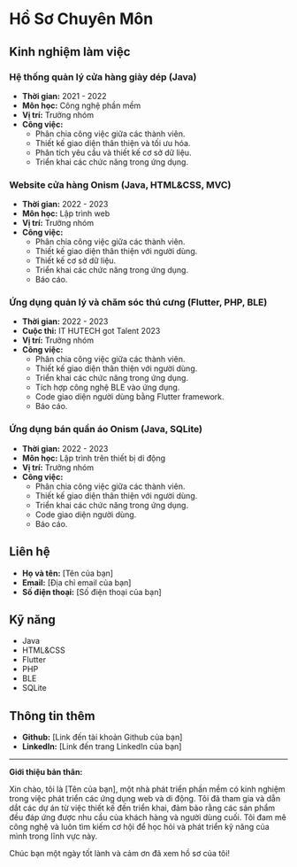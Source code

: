 # Hồ Sơ Chuyên Môn

## Kinh nghiệm làm việc

### Hệ thống quản lý cửa hàng giày dép (Java)
- **Thời gian:** 2021 - 2022
- **Môn học:** Công nghệ phần mềm
- **Vị trí:** Trưởng nhóm
- **Công việc:**
  - Phân chia công việc giữa các thành viên.
  - Thiết kế giao diện thân thiện và tối ưu hóa.
  - Phân tích yêu cầu và thiết kế cơ sở dữ liệu.
  - Triển khai các chức năng trong ứng dụng.

### Website cửa hàng Onism (Java, HTML&CSS, MVC)
- **Thời gian:** 2022 - 2023
- **Môn học:** Lập trình web
- **Vị trí:** Trưởng nhóm
- **Công việc:**
  - Phân chia công việc giữa các thành viên.
  - Thiết kế giao diện thân thiện với người dùng.
  - Thiết kế cơ sở dữ liệu.
  - Triển khai các chức năng trong ứng dụng.
  - Báo cáo.

### Ứng dụng quản lý và chăm sóc thú cưng (Flutter, PHP, BLE)
- **Thời gian:** 2022 - 2023
- **Cuộc thi:** IT HUTECH got Talent 2023
- **Vị trí:** Trưởng nhóm
- **Công việc:**
  - Phân chia công việc giữa các thành viên.
  - Thiết kế giao diện thân thiện với người dùng.
  - Triển khai các chức năng trong ứng dụng.
  - Tích hợp công nghệ BLE vào ứng dụng.
  - Code giao diện người dùng bằng Flutter framework.
  - Báo cáo.

### Ứng dụng bán quần áo Onism (Java, SQLite)
- **Thời gian:** 2022 - 2023
- **Môn học:** Lập trình trên thiết bị di động
- **Vị trí:** Trưởng nhóm
- **Công việc:**
  - Phân chia công việc giữa các thành viên.
  - Thiết kế giao diện thân thiện với người dùng.
  - Triển khai các chức năng trong ứng dụng.
  - Code giao diện người dùng.
  - Báo cáo.

## Liên hệ

- **Họ và tên:** [Tên của bạn]
- **Email:** [Địa chỉ email của bạn]
- **Số điện thoại:** [Số điện thoại của bạn]

## Kỹ năng

- Java
- HTML&CSS
- Flutter
- PHP
- BLE
- SQLite

## Thông tin thêm

- **Github:** [Link đến tài khoản Github của bạn]
- **LinkedIn:** [Link đến trang LinkedIn của bạn]

---

**Giới thiệu bản thân:**

Xin chào, tôi là [Tên của bạn], một nhà phát triển phần mềm có kinh nghiệm trong việc phát triển các ứng dụng web và di động. Tôi đã tham gia và dẫn dắt các dự án từ việc thiết kế đến triển khai, đảm bảo rằng các sản phẩm đều đáp ứng được nhu cầu của khách hàng và người dùng cuối. Tôi đam mê công nghệ và luôn tìm kiếm cơ hội để học hỏi và phát triển kỹ năng của mình trong lĩnh vực này.

Chúc bạn một ngày tốt lành và cảm ơn đã xem hồ sơ của tôi!
